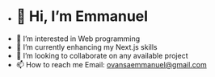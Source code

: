 - <h1>👋 Hi, I’m Emmanuel </h1>
- 👀 I’m interested in Web programming
- 🌱 I’m currently enhancing my Next.js skills
- 💞️ I’m looking to collaborate on any available project
- 📫 How to reach me 
Email: ovansaemmanuel@gmail.com

<!---
dosnash/dosnash is a ✨ special ✨ repository because its `README.md` (this file) appears on your GitHub profile.
You can click the Preview link to take a look at your changes.
--->
